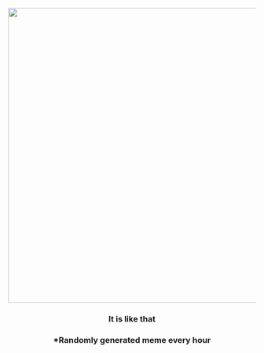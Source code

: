 <p align="center">
        <img src="https://imgur.com/HD5haVh.jpg" width="600" height="600">
        </p>
        <h3 align="center">It is like that</h3>
        <h3 align="center">*Randomly generated meme every hour</h3>
    